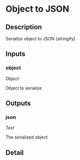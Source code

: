 # Object to JSON

## Description
Serialize object to JSON (stringify)

## Inputs
### object

*Object*

Object to serialize

## Outputs
### json

*Text*

The serialized object

## Detail

